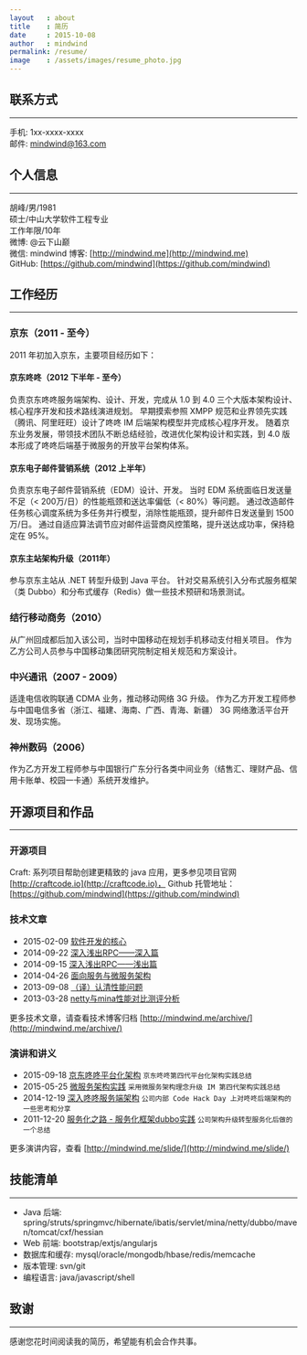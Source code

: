 ```yaml
---
layout   : about
title    : 简历
date     : 2015-10-08
author   : mindwind
permalink: /resume/
image    : /assets/images/resume_photo.jpg
---
```



## 联系方式
--------------------------------------------------------------------------------
手机: 1xx-xxxx-xxxx  
邮件: mindwind@163.com


## 个人信息
--------------------------------------------------------------------------------
胡峰/男/1981  
硕士/中山大学软件工程专业  
工作年限/10年  
微博: @云下山巅  
微信: mindwind 
博客: [http://mindwind.me](http://mindwind.me)   
GitHub: [https://github.com/mindwind](https://github.com/mindwind)


## 工作经历
--------------------------------------------------------------------------------

### 京东（2011 - 至今）
2011 年初加入京东，主要项目经历如下：

#### 京东咚咚（2012 下半年 - 至今）
负责京东咚咚服务端架构、设计、开发，完成从 1.0 到 4.0 三个大版本架构设计、核心程序开发和技术路线演进规划。
早期摸索参照 XMPP 规范和业界领先实践（腾讯、阿里旺旺）设计了咚咚 IM 后端架构模型并完成核心程序开发。
随着京东业务发展，带领技术团队不断总结经验，改进优化架构设计和实践，到 4.0 版本形成了咚咚后端基于微服务的开放平台架构体系。


#### 京东电子邮件营销系统（2012 上半年）
负责京东电子邮件营销系统（EDM）设计、开发。
当时 EDM 系统面临日发送量不足（< 200万/日）的性能瓶颈和送达率偏低（< 80%）等问题。
通过改造邮件任务核心调度系统为多任务并行模型，消除性能瓶颈，提升邮件日发送量到 1500万/日。
通过自适应算法调节应对邮件运营商风控策略，提升送达成功率，保持稳定在 95%。


#### 京东主站架构升级（2011年）
参与京东主站从 .NET 转型升级到 Java 平台。
针对交易系统引入分布式服务框架（类 Dubbo）和分布式缓存（Redis）做一些技术预研和场景测试。


### 结行移动商务（2010）
从广州回成都后加入该公司，当时中国移动在规划手机移动支付相关项目。
作为乙方公司人员参与中国移动集团研究院制定相关规范和方案设计。


### 中兴通讯（2007 - 2009）
适逢电信收购联通 CDMA 业务，推动移动网络 3G 升级。
作为乙方开发工程师参与中国电信多省（浙江、福建、海南、广西、青海、新疆） 3G 网络激活平台开发、现场实施。


### 神州数码（2006）
作为乙方开发工程师参与中国银行广东分行各类中间业务（结售汇、理财产品、信用卡账单、校园一卡通）系统开发维护。


## 开源项目和作品
--------------------------------------------------------------------------------

### 开源项目
Craft: 系列项目帮助创建更精致的 java 应用，更多参见项目官网 [http://craftcode.io](http://craftcode.io)，
Github 托管地址：[https://github.com/mindwind](https://github.com/mindwind)


### 技术文章
  - 2015-02-09 [软件开发的核心]( http://mindwind.me/blog/2015/02/09/%E8%BD%AF%E4%BB%B6%E5%BC%80%E5%8F%91%E7%9A%84%E6%A0%B8%E5%BF%83.html)
  - 2014-09-22 [深入浅出RPC——深入篇]( http://mindwind.me/blog/2014/09/22/%E6%B7%B1%E5%85%A5%E6%B5%85%E5%87%BARPC%E2%80%94%E2%80%94%E6%B7%B1%E5%85%A5%E7%AF%87.html)
  - 2014-09-15 [深入浅出RPC——浅出篇]( http://mindwind.me/blog/2014/09/15/%E6%B7%B1%E5%85%A5%E6%B5%85%E5%87%BARPC%E2%80%94%E2%80%94%E6%B5%85%E5%87%BA%E7%AF%87.html)
  - 2014-04-26 [面向服务与微服务架构]( http://mindwind.me/blog/2014/04/26/%E9%9D%A2%E5%90%91%E6%9C%8D%E5%8A%A1%E4%B8%8E%E5%BE%AE%E6%9C%8D%E5%8A%A1%E6%9E%B6%E6%9E%84.html)
  - 2013-09-08 [（译）认清性能问题]( http://mindwind.me/blog/2013/09/08/%EF%BC%88%E8%AF%91%EF%BC%89%E8%AE%A4%E6%B8%85%E6%80%A7%E8%83%BD%E9%97%AE%E9%A2%98.html)
  - 2013-03-28 [netty与mina性能对比测评分析]( http://mindwind.me/blog/2013/02/28/netty%E4%B8%8Emina%E6%80%A7%E8%83%BD%E5%AF%B9%E6%AF%94%E6%B5%8B%E8%AF%84%E5%88%86%E6%9E%90.html)

更多技术文章，请查看技术博客归档 [http://mindwind.me/archive/](http://mindwind.me/archive/)


### 演讲和讲义
  - 2015-09-18 [京东咚咚平台化架构](http://mindwind.me/slide/%E4%BA%AC%E4%B8%9C%E5%92%9A%E5%92%9A%E5%B9%B3%E5%8F%B0%E5%8C%96%E6%9E%B6%E6%9E%84.pdf)
    `京东咚咚第四代平台化架构实践总结`
  - 2015-05-25 [微服务架构实践](http://mindwind.me/slide/%E5%BE%AE%E6%9C%8D%E5%8A%A1%E6%9E%B6%E6%9E%84%E5%AE%9E%E8%B7%B5.pdf)
    `采用微服务架构理念升级 IM 第四代架构实践总结`
  - 2014-12-19 [深入咚咚服务端架构](http://mindwind.me/slide/%E6%B7%B1%E5%85%A5%E5%92%9A%E5%92%9A%E6%9C%8D%E5%8A%A1%E7%AB%AF%E6%9E%B6%E6%9E%84.pdf)
    `公司内部 Code Hack Day 上对咚咚后端架构的一些思考和分享`
  - 2011-12-20 [服务化之路 - 服务化框架dubbo实践](http://mindwind.me/slide/%E6%9C%8D%E5%8A%A1%E5%8C%96%E4%B9%8B%E8%B7%AF%20-%20%E6%9C%8D%E5%8A%A1%E5%8C%96%E6%A1%86%E6%9E%B6dubbo%E5%AE%9E%E8%B7%B5.pdf)
    `公司架构升级转型服务化后做的一个总结`

更多演讲内容，查看 [http://mindwind.me/slide/](http://mindwind.me/slide/)


## 技能清单
--------------------------------------------------------------------------------
  - Java 后端: spring/struts/springmvc/hibernate/ibatis/servlet/mina/netty/dubbo/maven/tomcat/cxf/hessian
  - Web  前端: bootstrap/extjs/angularjs
  - 数据库和缓存: mysql/oracle/mongodb/hbase/redis/memcache
  - 版本管理:  svn/git
  - 编程语言:  java/javascript/shell


## 致谢
--------------------------------------------------------------------------------
感谢您花时间阅读我的简历，希望能有机会合作共事。
